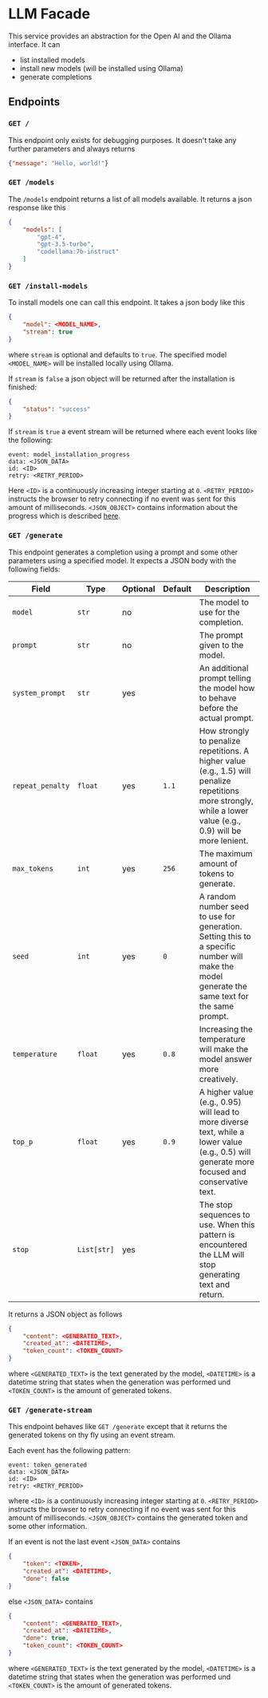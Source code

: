 # LLM Facade

This service provides an abstraction for the Open AI and the Ollama interface. It can
- list installed models
- install new models (will be installed using Ollama)
- generate completions

## Endpoints

### `GET /`
This endpoint only exists for debugging purposes. It doesn't take any further parameters and always returns
```json
{"message": "Hello, world!"}
```

### `GET /models`
The `/models` endpoint returns a list of all models available. It returns a json response like this
```json
{
    "models": [
        "gpt-4",
        "gpt-3.5-turbo",
        "codellama:7b-instruct"
    ]
}
```

### `GET /install-models`
To install models one can call this endpoint. It takes a json body like this
```json
{
    "model": <MODEL_NAME>,
    "stream": true
}
```
where `stream` is optional and defaults to `true`. The specified model `<MODEL_NAME>` will be installed locally using Ollama.

If `stream` is `false` a json object will be returned after the installation is finished:
```json
{
    "status": "success"
}
```

If `stream` is `true` a event stream will be returned where each event looks like the following:
```
event: model_installation_progress
data: <JSON_DATA>
id: <ID>
retry: <RETRY_PERIOD>

```
Here `<ID>` is a continuously increasing integer starting at `0`. `<RETRY_PERIOD>` instructs the browser to retry connecting if no event was sent for this amount of milliseconds. `<JSON_OBJECT>` contains information about the progress which is described [here](https://github.com/jmorganca/ollama/blob/main/docs/api.md#response-10).


### `GET /generate`
This endpoint generates a completion using a prompt and some other parameters using a specified model. It expects a JSON body with the following fields:

|Field|Type|Optional|Default|Description|
|-----|----|--------|-------|-----------|
|`model`|`str`|no||The model to use for the completion.|
|`prompt`|`str`|no||The prompt given to the model.|
|`system_prompt`|`str`|yes||An additional prompt telling the model how to behave before the actual prompt.|
|`repeat_penalty`|`float`|yes|`1.1`|How strongly to penalize repetitions. A higher value (e.g., 1.5) will penalize repetitions more strongly, while a lower value (e.g., 0.9) will be more lenient.|
|`max_tokens`|`int`|yes|`256`|The maximum amount of tokens to generate.|
|`seed`|`int`|yes|`0`|A random number seed to use for generation. Setting this to a specific number will make the model generate the same text for the same prompt.|
|`temperature`|`float`|yes|`0.8`|Increasing the temperature will make the model answer more creatively.|
|`top_p`|`float`|yes|`0.9`|A higher value (e.g., 0.95) will lead to more diverse text, while a lower value (e.g., 0.5) will generate more focused and conservative text.|
|`stop`|`List[str]`|yes||The stop sequences to use. When this pattern is encountered the LLM will stop generating text and return.|

It returns a JSON object as follows
```json
{
    "content": <GENERATED_TEXT>,
    "created_at": <DATETIME>,
    "token_count": <TOKEN_COUNT>
}
```
where `<GENERATED_TEXT>` is the text generated by the model, `<DATETIME>` is a datetime string that states when the generation was performed und `<TOKEN_COUNT>` is the amount of generated tokens.

### `GET /generate-stream`
This endpoint behaves like `GET /generate` except that it returns the generated tokens on thy fly using an event stream.

Each event has the following pattern:
```
event: token_generated
data: <JSON_DATA>
id: <ID>
retry: <RETRY_PERIOD>

```
where `<ID>` is a continuously increasing integer starting at `0`. `<RETRY_PERIOD>` instructs the browser to retry connecting if no event was sent for this amount of milliseconds. `<JSON_OBJECT>` contains the generated token and some other information.

If an event is not the last event `<JSON_DATA>` contains
```json
{
    "token": <TOKEN>,
    "created_at": <DATETIME>,
    "done": false
}
```

else `<JSON_DATA>` contains
```json
{
    "content": <GENERATED_TEXT>,
    "created_at": <DATETIME>,
    "done": true,
    "token_count": <TOKEN_COUNT>
}
```
where `<GENERATED_TEXT>` is the text generated by the model, `<DATETIME>` is a datetime string that states when the generation was performed und `<TOKEN_COUNT>` is the amount of generated tokens.
